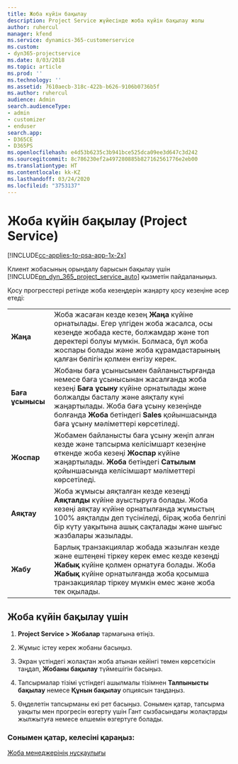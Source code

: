 ```yaml
---
title: Жоба күйін бақылау
description: Project Service жүйесінде жоба күйін бақылау жолы
author: ruhercul
manager: kfend
ms.service: dynamics-365-customerservice
ms.custom:
- dyn365-projectservice
ms.date: 8/03/2018
ms.topic: article
ms.prod: ''
ms.technology: ''
ms.assetid: 7610aecb-318c-422b-b626-9106b0736b5f
ms.author: ruhercul
audience: Admin
search.audienceType:
- admin
- customizer
- enduser
search.app:
- D365CE
- D365PS
ms.openlocfilehash: e4d53b6235c3b941bce525dca09ee3d647c3d242
ms.sourcegitcommit: 8c786230ef2a497280885b827162561776e2eb00
ms.translationtype: HT
ms.contentlocale: kk-KZ
ms.lasthandoff: 03/24/2020
ms.locfileid: "3753137"
---
```

# <a name="track-a-projects-status-project-service"></a>Жоба күйін бақылау (Project Service)

[!INCLUDE[cc-applies-to-psa-app-1x-2x](../includes/cc-applies-to-psa-app-1x-2x.md)]

Клиент жобасының орындалу барысын бақылау үшін [!INCLUDE[pn_dyn_365_project_service_auto](../includes/pn-dyn-365-project-service-auto.md)] қызметін пайдаланыңыз.  

Қосу прогресстері ретінде жоба кезеңдерін жаңарту қосу кезеңіне әсер етеді:  


|              |                                                                                                                                                                                                                                                                                                  |
|--------------|--------------------------------------------------------------------------------------------------------------------------------------------------------------------------------------------------------------------------------------------------------------------------------------------------|
|   **Жаңа**    | Жоба жасаған кезде кезең **Жаңа** күйіне орнатылады. Егер үлгіден жоба жасалса, осы кезеңде жобада кесте, болжамдар және топ деректері болуы мүмкін. Болмаса, бұл жоба жоспары болады және жоба құрамдастарының қалған бөлігін қолмен енгізу керек. |
|  **Баға ұсынысы**   |      Жобаны баға ұсынысымен байланыстырғанда немесе баға ұсынысынан жасалғанда жоба кезеңі **Баға ұсыну** күйіне орнатылады және болжалды басталу және аяқталу күні жаңартылады. Жоба баға ұсыну кезеңінде болғанда **Жоба** бетіндегі **Sales** қойыншасында баға ұсыну мәліметтері көрсетіледі.      |
|   **Жоспар**   |                                     Жобамен байланысты баға ұсыну жеңіп алған кезде және тапсырма келісімшарт кезеңіне өткенде жоба кезеңі **Жоспар** күйіне жаңартылады. **Жоба** бетіндегі **Сатылым** қойыншасында келісімшарт мәліметтері көрсетіледі.                                      |
| **Аяқтау** |                    Жоба жұмысы аяқталған кезде кезеңді **Аяқталды** күйіне ауыстыруға болады. Жоба кезеңі аяқтау күйіне орнатылғанда жұмыстың 100% аяқталды деп түсініледі, бірақ жоба белгілі бір күту уақытына ашық сақталады және шығыс жазбалары жазылады.                     |
|  **Жабу**   |           Барлық транзакциялар жобада жазылған кезде және ештеңені тіркеу керек емес кезде кезеңді **Жабық** күйіне қолмен орнатуға болады. Жоба **Жабық** күйіне орнатылғанда жоба қосымша транзакциялар тіркеу мүмкін емес және жоба тек оқылады.           |

## <a name="to-track-a-projects-status"></a>Жоба күйін бақылау үшін  

1.  **Project Service > Жобалар** тармағына өтіңіз.  

2.  Жұмыс істеу керек жобаны басыңыз.  

3.  Экран үстіндегі жолақтан жоба атынан кейінгі төмен көрсеткісін таңдап, **Жобаны бақылау** түймешігін басыңыз.  

4.  Тапсырмалар тізімі үстіндегі ашылмалы тізімнен **Талпынысты бақылау** немесе **Құнын бақылау** опциясын таңдаңыз.  

5.  Өңделетін тапсырманы екі рет басыңыз. Сонымен қатар, тапсырма уақыты мен прогресін өзгерту үшін Гант сызбасындағы жолақтарды жылжытуға немесе өлшемін өзгертуге болады.  

### <a name="see-also"></a>Сонымен қатар, келесіні қараңыз:  
 [Жоба менеджерінің нұсқаулығы](../project-service/project-manager-guide.md)
